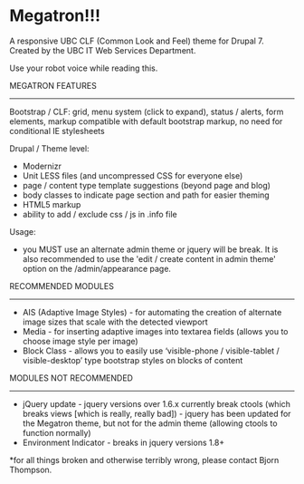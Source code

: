 Megatron!!!
===========

A responsive UBC CLF (Common Look and Feel) theme for Drupal 7. Created by the UBC IT Web Services Department.

Use your robot voice while reading this.

MEGATRON FEATURES
_________________

Bootstrap / CLF:
grid, menu system (click to expand), status / alerts, form elements, markup compatible with default bootstrap markup, no need for conditional IE stylesheets

Drupal / Theme level:
- Modernizr
- Unit LESS files (and uncompressed CSS for everyone else)
- page / content type template suggestions (beyond page and blog)
- body classes to indicate page section and path for easier theming
- HTML5 markup
- ability to add / exclude css / js in .info file

Usage:
 - you MUST use an alternate admin theme or jquery will be break. It is also recommended to use the 'edit / create content in admin theme' option on the /admin/appearance page.


RECOMMENDED MODULES
___________________

- AIS (Adaptive Image Styles) - for automating the creation of alternate image sizes that scale with the detected viewport
- Media - for inserting adaptive images into textarea fields (allows you to choose image style per image)
- Block Class - allows you to easily use ‘visible-phone / visible-tablet / visible-desktop’ type bootstrap styles on blocks of content


MODULES NOT RECOMMENDED
_______________________

- jQuery update - jquery versions over 1.6.x currently break ctools (which breaks views [which is really, really bad]) - jquery has been updated for the Megatron theme, but not for the admin theme (allowing ctools to function normally)
- Environment Indicator - breaks in jquery versions 1.8+

*for all things broken and otherwise terribly wrong, please contact Bjorn Thompson.